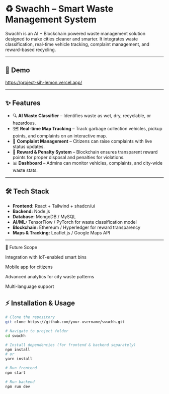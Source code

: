# ♻️ Swachh – Smart Waste Management System  

Swachh is an AI + Blockchain powered waste management solution designed to make cities cleaner and smarter. It integrates waste classification, real-time vehicle tracking, complaint management, and reward-based recycling.  

---

## 📸 Demo  
https://project-sih-lemon.vercel.app/

---

## ✨ Features  
- 🔍 **AI Waste Classifier** – Identifies waste as wet, dry, recyclable, or hazardous.  
- 🗺️ **Real-time Map Tracking** – Track garbage collection vehicles, pickup points, and complaints on an interactive map.  
- 📢 **Complaint Management** – Citizens can raise complaints with live status updates.  
- 🎁 **Reward & Penalty System** – Blockchain ensures transparent reward points for proper disposal and penalties for violations.  
- 📊 **Dashboard** – Admins can monitor vehicles, complaints, and city-wide waste stats.  

---

## 🛠️ Tech Stack  
- **Frontend:** React + Tailwind + shadcn/ui  
- **Backend:** Node.js   
- **Database:** MongoDB / MySQL  
- **AI/ML:** TensorFlow / PyTorch for waste classification model  
- **Blockchain:** Ethereum / Hyperledger for reward transparency  
- **Maps & Tracking:** Leaflet.js / Google Maps API  

---

🚀 Future Scope

Integration with IoT-enabled smart bins

Mobile app for citizens

Advanced analytics for city waste patterns

Multi-language support


## ⚡ Installation & Usage  

```bash
# Clone the repository
git clone https://github.com/your-username/swachh.git

# Navigate to project folder
cd swachh

# Install dependencies (for frontend & backend separately)
npm install
# or
yarn install

# Run frontend
npm start

# Run backend
npm run dev




